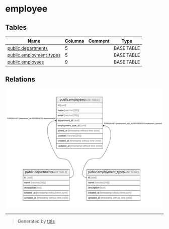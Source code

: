 # employee

## Tables

| Name | Columns | Comment | Type |
| ---- | ------- | ------- | ---- |
| [public.departments](public.departments.md) | 5 |  | BASE TABLE |
| [public.employment_types](public.employment_types.md) | 5 |  | BASE TABLE |
| [public.employees](public.employees.md) | 9 |  | BASE TABLE |

## Relations

![er](schema.svg)

---

> Generated by [tbls](https://github.com/k1LoW/tbls)
